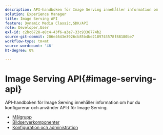 ```yaml
---
description: API-handboken för Image Serving innehåller information om hur du konfigurerar och använder API:t för Image Serving.
solution: Experience Manager
title: Image Serving API
feature: Dynamic Media Classic,SDK/API
role: Developer,User
exl-id: c2bc6728-e8c4-43f6-a3e7-33c9336774b2
source-git-commit: 206e4643e3926cb85b4be2189743578f88180be7
workflow-type: tm+mt
source-wordcount: '46'
ht-degree: 0%

---
```


# Image Serving API{#image-serving-api}

API-handboken för Image Serving innehåller information om hur du konfigurerar och använder API:t för Image Serving.

* [Målgrupp](c-intended-audience.md)
* [Bildserverkomponenter](r-components.md)
* [Konfiguration och administration](c-configuration-and-administration/c-configuration-and-administration.md)
